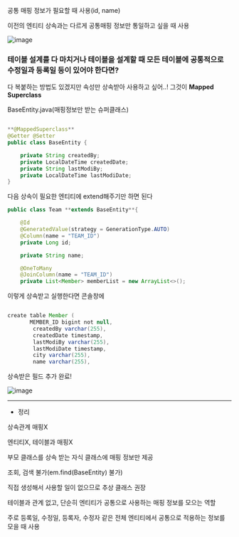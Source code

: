 공통 매핑 정보가 필요할 때 사용(id, name)

이전의 엔티티 상속과는 다르게 공통매핑 정보만 통일하고 싶을 때 사용

![image](https://user-images.githubusercontent.com/78454649/153156439-cbc7b4b6-b22f-41ad-b092-ee1bb5361932.png)

### 테이블 설계를 다 마치거나 테이블을 설계할 때 모든 테이블에 공통적으로 수정일과 등록일 등이 있어야 한다면?

다 복붙하는 방법도 있겠지만 속성만 상속받아 사용하고 싶어..! 그것이 **Mapped Superclass**

BaseEntity.java(매핑정보만 받는 슈퍼클래스)

```java

**@MappedSuperclass**
@Getter @Setter
public class BaseEntity {

    private String createdBy;
    private LocalDateTime createdDate;
    private String lastModiBy;
    private LocalDateTime lastModiDate;
}

```

다음 상속이 필요한 엔티티에 extend해주기만 하면 된다

```java
public class Team **extends BaseEntity**{

    @Id
    @GeneratedValue(strategy = GenerationType.AUTO)
    @Column(name = "TEAM_ID")
    private Long id;

    private String name;

    @OneToMany
    @JoinColumn(name = "TEAM_ID")
    private List<Member> memberList = new ArrayList<>();

```

이렇게 상속받고 실행한다면 콘솔창에 

```java

create table Member (
       MEMBER_ID bigint not null,
        createdBy varchar(255),
        createdDate timestamp,
        lastModiBy varchar(255),
        lastModiDate timestamp,
        city varchar(255),
        name varchar(255),

```
상속받은 필드 추가 완료!

![image](https://user-images.githubusercontent.com/78454649/153158430-66f60620-304c-4346-8132-06e8a7ff03dc.png)

---

- 정리

상속관계 매핑X 

엔티티X, 테이블과 매핑X 

부모 클래스를 상속 받는 자식 클래스에 매핑 정보만 제공

조회, 검색 불가(em.find(BaseEntity) 불가) 

직접 생성해서 사용할 일이 없으므로 추상 클래스 권장

테이블과 관계 없고, 단순히 엔티티가 공통으로 사용하는 매핑 정보를 모으는 역할

주로 등록일, 수정일, 등록자, 수정자 같은 전체 엔티티에서 공통으로 적용하는 정보를 모을 때 사용
